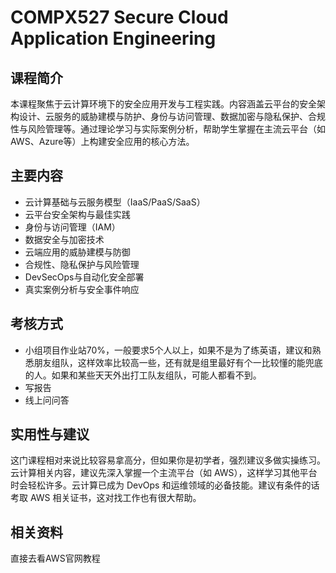 # COMPX527 Secure Cloud Application Engineering

## 课程简介

本课程聚焦于云计算环境下的安全应用开发与工程实践。内容涵盖云平台的安全架构设计、云服务的威胁建模与防护、身份与访问管理、数据加密与隐私保护、合规性与风险管理等。通过理论学习与实际案例分析，帮助学生掌握在主流云平台（如AWS、Azure等）上构建安全应用的核心方法。

## 主要内容
- 云计算基础与云服务模型（IaaS/PaaS/SaaS）
- 云平台安全架构与最佳实践
- 身份与访问管理（IAM）
- 数据安全与加密技术
- 云端应用的威胁建模与防御
- 合规性、隐私保护与风险管理
- DevSecOps与自动化安全部署
- 真实案例分析与安全事件响应

## 考核方式
- 小组项目作业站70%，一般要求5个人以上，如果不是为了练英语，建议和熟悉朋友组队，这样效率比较高一些，还有就是组里最好有个一比较懂的能兜底的人。如果和某些天天外出打工队友组队，可能人都看不到。
- 写报告
- 线上问问答

## 实用性与建议
这门课程相对来说比较容易拿高分，但如果你是初学者，强烈建议多做实操练习。云计算相关内容，建议先深入掌握一个主流平台（如 AWS），这样学习其他平台时会轻松许多。云计算已成为 DevOps 和运维领域的必备技能。建议有条件的话考取 AWS 相关证书，这对找工作也有很大帮助。

## 相关资料
直接去看AWS官网教程
